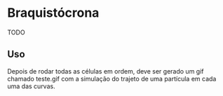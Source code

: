 # Braquistócrona
TODO

## Uso
Depois de rodar todas as células em ordem, deve ser gerado um gif chamado teste.gif com a simulação do trajeto de uma partícula em cada uma das curvas.
